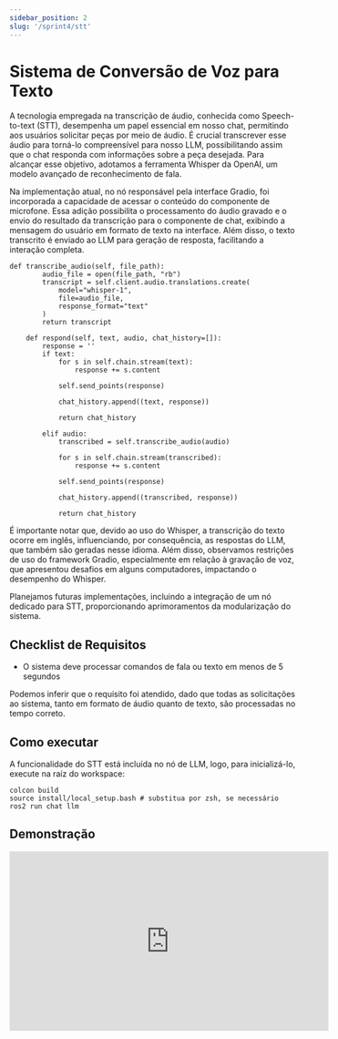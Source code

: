 ```yaml
---
sidebar_position: 2
slug: '/sprint4/stt'
---
```


# Sistema de Conversão de Voz para Texto

A tecnologia empregada na transcrição de áudio, conhecida como Speech-to-text (STT), desempenha um papel essencial em nosso chat, permitindo aos usuários solicitar peças por meio de áudio. É crucial transcrever esse áudio para torná-lo compreensível para nosso LLM, possibilitando assim que o chat responda com informações sobre a peça desejada. Para alcançar esse objetivo, adotamos a ferramenta Whisper da OpenAI, um modelo avançado de reconhecimento de fala.

Na implementação atual, no nó responsável pela interface Gradio, foi incorporada a capacidade de acessar o conteúdo do componente de microfone. Essa adição possibilita o processamento do áudio gravado e o envio do resultado da transcrição para o componente de chat, exibindo a mensagem do usuário em formato de texto na interface. Além disso, o texto transcrito é enviado ao LLM para geração de resposta, facilitando a interação completa.

```
def transcribe_audio(self, file_path):
        audio_file = open(file_path, "rb")
        transcript = self.client.audio.translations.create(
            model="whisper-1", 
            file=audio_file,
            response_format="text"
        )
        return transcript

    def respond(self, text, audio, chat_history=[]):
        response = ''
        if text:
            for s in self.chain.stream(text):
                response += s.content
            
            self.send_points(response)

            chat_history.append((text, response))

            return chat_history

        elif audio:
            transcribed = self.transcribe_audio(audio)

            for s in self.chain.stream(transcribed):
                response += s.content

            self.send_points(response)

            chat_history.append((transcribed, response))

            return chat_history
```

É importante notar que, devido ao uso do Whisper, a transcrição do texto ocorre em inglês, influenciando, por consequência, as respostas do LLM, que também são geradas nesse idioma. Além disso, observamos restrições de uso do framework Gradio, especialmente em relação à gravação de voz, que apresentou desafios em alguns computadores, impactando o desempenho do Whisper.

Planejamos futuras implementações, incluindo a integração de um nó dedicado para STT, proporcionando aprimoramentos da modularização do sistema.

## Checklist de Requisitos

- O sistema deve processar comandos de fala ou texto em menos de 5 segundos 

Podemos inferir que o requisito foi atendido, dado que todas as solicitações ao sistema, tanto em formato de áudio quanto de texto, são processadas no tempo correto.

## Como executar

A funcionalidade do STT está incluída no nó de LLM, logo, para inicializá-lo, execute na raíz do workspace:

```
colcon build
source install/local_setup.bash # substitua por zsh, se necessário
ros2 run chat llm
```
    
## Demonstração

<iframe width="560" height="315" src="https://www.youtube.com/embed/Zhh_MciKsNw?si=i7pW4PHAVQ91t-ft" title="YouTube video player" frameborder="0" allow="accelerometer; autoplay; clipboard-write; encrypted-media; gyroscope; picture-in-picture; web-share" allowfullscreen></iframe>